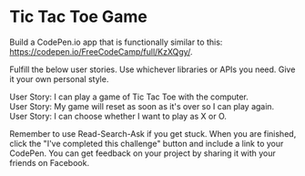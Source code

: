 # Tic Tac Toe Game

Build a CodePen.io app that is functionally similar to this: https://codepen.io/FreeCodeCamp/full/KzXQgy/.  

Fulfill the below user stories. Use whichever libraries or APIs you need. Give it your own personal style.  

User Story: I can play a game of Tic Tac Toe with the computer.  
User Story: My game will reset as soon as it's over so I can play again.  
User Story: I can choose whether I want to play as X or O.  

Remember to use Read-Search-Ask if you get stuck.  When you are finished, click the "I've completed this challenge" button and include a link to your CodePen.  You can get feedback on your project by sharing it with your friends on Facebook.